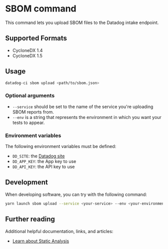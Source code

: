 # SBOM command

This command lets you upload SBOM files to the Datadog intake endpoint.


## Supported Formats

 - CycloneDX 1.4
 - CycloneDX 1.5

## Usage

```bash
datadog-ci sbom upload <path/to/sbom.json>
```

### Optional arguments

- `--service` should be set to the name of the service you're uploading SBOM reports from.
- `--env` is a string that represents the environment in which you want your tests to appear.

### Environment variables

The following environment variables must be defined:

 - `DD_SITE`: the [Datadog site](https://docs.datadoghq.com/getting_started/site/#access-the-datadog-site)
 - `DD_APP_KEY`: the App key to use
 - `DD_API_KEY`: the API key to use

## Development

When developing software, you can try with the following command:

```bash
yarn launch sbom upload --service <your-service> --env <your-environment> /path/to/sbom.json
```

## Further reading

Additional helpful documentation, links, and articles:

- [Learn about Static Analysis][1]

[1]: https://docs.datadoghq.com/static_analysis
